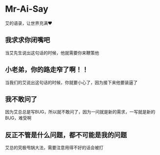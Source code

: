 # Mr-Ai-Say
艾的语录，让世界充满❤️

## 我求求你闭嘴吧
 当艾先生说出这句话的时候，他就需要你来鞭策他

## 小老弟，你的路走窄了啊！！
 当我们的艾说出这句话的时候，你就要小心了，因为接下来他要装逼了

## 我不敢问了
 因为艾总总是写BUG，所以就不敢问了，因为一问就是新的需求，一写就是新的BUG，难受啊

 ## 反正不管是什么问题，都不可能是我的问题
 艾总的究极甩锅大法，需要注意用得不好的话会被打
